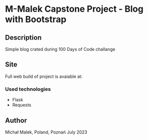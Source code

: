 # M-Malek Capstone Project - Blog with Bootstrap

## Description
Simple blog crated during 100 Days of Code challange


## Site

Full web build of project is avaiable at: 

### Used technologies
- Flask
- Requests

## Author
Michał Malek, Poland, Poznań July 2023